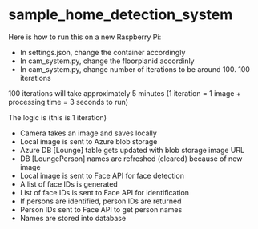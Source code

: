 # sample_home_detection_system

Here is how to run this on a new Raspberry Pi:
- In settings.json, change the container accordingly
- In cam_system.py, change the floorplanid accordinly
- In cam_system.py, change number of iterations to be around 100. 100 iterations

100 iterations will take approximately 5 minutes (1 iteration = 1 image + processing time = 3 seconds to run)

The logic is (this is 1 iteration)
- Camera takes an image and saves locally
- Local image is sent to Azure blob storage
- Azure DB [Lounge] table gets updated with blob storage image URL
- DB [LoungePerson] names are refreshed (cleared) because of new image
- Local image is sent to Face API for face detection
- A list of face IDs is generated
- List of face IDs is sent to Face API for identification
- If persons are identified, person IDs are returned
- Person IDs sent to Face API to get person names
- Names are stored into database
